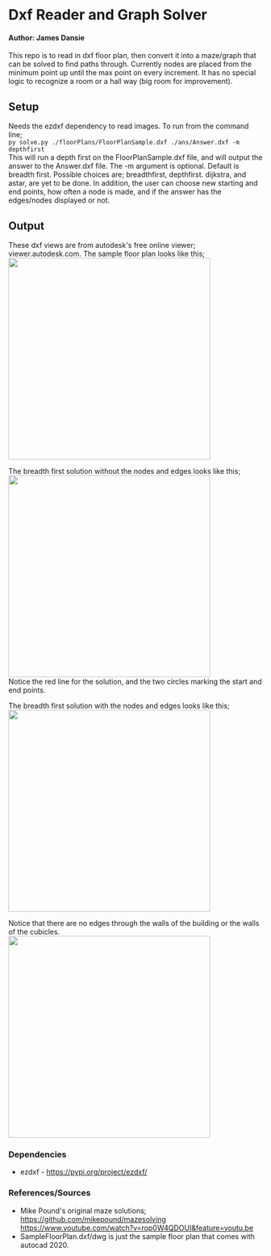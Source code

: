# Dxf Reader and Graph Solver
#### Author: James Dansie

This repo is to read in dxf floor plan, then convert it into a maze/graph that can be solved to find paths through. Currently nodes are placed from the minimum point up until the max point on every increment. It has no special logic to recognize a room or a hall way (big room for improvement).

## Setup
Needs the ezdxf dependency to read images. 
To run from the command line;  
```py solve.py ./floorPlans/FloorPlanSample.dxf ./ans/Answer.dxf -m depthfirst```  
This will run a depth first on the FloorPlanSample.dxf file, and will output the answer to the Answer.dxf file. The -m argument is optional. Default is breadth first. Possible choices are; breadthfirst, depthfirst. dijkstra, and astar, are yet to be done. In addition, the user can choose new starting and end points, how often a node is made, and if the answer has the edges/nodes displayed or not.

## Output
These dxf views are from autodesk's free online viewer; viewer.autodesk.com. The sample floor plan looks like this;  
<img src="./screenshots/FloorPlan.png" width="400">  

The breadth first solution without the nodes and edges looks like this;  
<img src="./screenshots/Answer1.png" width="400">  
Notice the red line for the solution, and the two circles marking the start and end points.

The breadth first solution with the nodes and edges looks like this;  
<img src="./screenshots/Answer2.png" width="400">  

Notice that there are no edges through the walls of the building or the walls of the cubicles.  
<img src="./screenshots/Answer3.png" width="400">  

### Dependencies
* ezdxf - https://pypi.org/project/ezdxf/

### References/Sources
* Mike Pound's original maze solutions; https://github.com/mikepound/mazesolving
https://www.youtube.com/watch?v=rop0W4QDOUI&feature=youtu.be
* SampleFloorPlan.dxf/dwg is just the sample floor plan that comes with autocad 2020.

